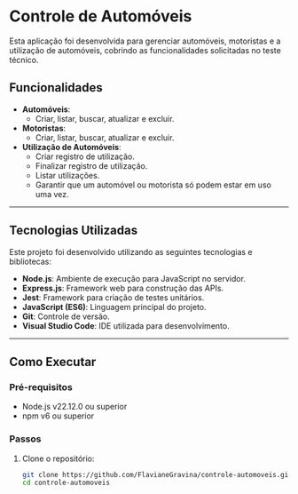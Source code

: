 # Controle de Automóveis

Esta aplicação foi desenvolvida para gerenciar automóveis, motoristas e a utilização de automóveis, cobrindo as funcionalidades solicitadas no teste técnico.

## **Funcionalidades**
- **Automóveis**:
  - Criar, listar, buscar, atualizar e excluir.
- **Motoristas**:
  - Criar, listar, buscar, atualizar e excluir.
- **Utilização de Automóveis**:
  - Criar registro de utilização.
  - Finalizar registro de utilização.
  - Listar utilizações.
  - Garantir que um automóvel ou motorista só podem estar em uso uma vez.

---

## **Tecnologias Utilizadas**

Este projeto foi desenvolvido utilizando as seguintes tecnologias e bibliotecas:

- **Node.js**: Ambiente de execução para JavaScript no servidor.
- **Express.js**: Framework web para construção das APIs.
- **Jest**: Framework para criação de testes unitários.
- **JavaScript (ES6)**: Linguagem principal do projeto.
- **Git**: Controle de versão.
- **Visual Studio Code**: IDE utilizada para desenvolvimento.

---

## **Como Executar**

### Pré-requisitos
- Node.js v22.12.0 ou superior
- npm v6 ou superior

### Passos
1. Clone o repositório:
   ```bash
   git clone https://github.com/FlavianeGravina/controle-automoveis.git
   cd controle-automoveis
